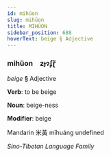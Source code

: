 ```yaml
---
id: mihüon
slug: mihüon
title: MİHÜON
sidebar_position: 688
hoverText: beige § Adjective
---
```


### mihüon&emsp;<span kind="abugida">ƶɟɂʄɽ̃</span>

*beige* **§** Adjective

**Verb**: to be beige

**Noun**: beige-ness

**Modifier**: beige

Mandarin 米黃 mǐhuáng undefined

*Sino-Tibetan Language Family*